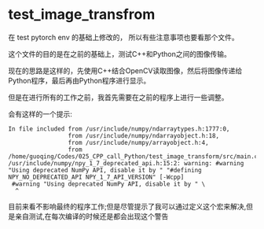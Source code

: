 # test_image_transfrom

在 test pytorch env 的基础上修改的， 所以有些注意事项也要看那个文件。

这个文件的目的是在之前的基础上，测试C++和Python之间的图像传输。

现在的思路是这样的，先使用C++结合OpenCV读取图像，然后将图像传递给Python程序，最后再由Python程序进行显示。

但是在进行所有的工作之前，我首先需要在之前的程序上进行一些调整。

会有这样的一个提示:

```
In file included from /usr/include/numpy/ndarraytypes.h:1777:0,
                 from /usr/include/numpy/ndarrayobject.h:18,
                 from /usr/include/numpy/arrayobject.h:4,
                 from /home/guoqing/Codes/025_CPP_call_Python/test_image_transform/src/main.cpp:18:
/usr/include/numpy/npy_1_7_deprecated_api.h:15:2: warning: #warning "Using deprecated NumPy API, disable it by " "#defining NPY_NO_DEPRECATED_API NPY_1_7_API_VERSION" [-Wcpp]
 #warning "Using deprecated NumPy API, disable it by " \
  ^
```

目前来看不影响最终的程序工作;但是尽管提示了我可以通过定义这个宏来解决,但是亲自测试,在每次编译的时候还是都会出现这个警告

